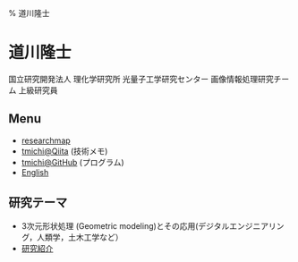 % 道川隆士  
# 道川隆士
  国立研究開発法人 理化学研究所 光量子工学研究センター
  画像情報処理研究チーム 上級研究員


## Menu

 - [researchmap](https://researchmap.jp/tmichi)
 - [tmichi@Qiita](https://qiita.com/tmichi) (技術メモ)
 - [tmichi@GitHub](https://github.com/tmichi) (プログラム)
 - [English](.)

## 研究テーマ

 - 3次元形状処理 (Geometric modeling)とその応用(デジタルエンジニアリング，人類学，土木工学など）
 - [研究紹介](research.md)

